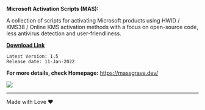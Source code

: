   **Microsoft Activation Scripts (MAS):**

   A collection of scripts for activating Microsoft products using HWID / KMS38 / Online KMS activation methods 
   with a focus on open-source code, less antivirus detection and user-friendliness.
   

  **[Download Link](https://github.com/massgravel/Microsoft-Activation-Scripts/releases)** <br/>

    Latest Version: 1.5
    Release date: 11-Jan-2022

   **For more details, check Homepage:**  https://massgrave.dev/ <br/>

   <a href="https://discord.gg/gjJEfq7ux8">
  <img src="https://discordapp.com/api/guilds/746721520931569757/widget.png?style=banner3" />
</a>

<hr />




Made with Love ❤️
